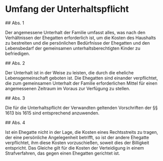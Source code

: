 # Umfang der Unterhaltspflicht



\#\# Abs. 1

 Der angemessene Unterhalt der Familie umfasst alles, was nach den Verhältnissen der Ehegatten erforderlich ist, um die Kosten des Haushalts zu bestreiten und die persönlichen Bedürfnisse der Ehegatten und den Lebensbedarf der gemeinsamen unterhaltsberechtigten Kinder zu befriedigen.

\#\# Abs. 2

 Der Unterhalt ist in der Weise zu leisten, die durch die eheliche Lebensgemeinschaft geboten ist. Die Ehegatten sind einander verpflichtet, die zum gemeinsamen Unterhalt der Familie erforderlichen Mittel für einen angemessenen Zeitraum im Voraus zur Verfügung zu stellen.

\#\# Abs. 3

 Die für die Unterhaltspflicht der Verwandten geltenden Vorschriften der §§ 1613 bis 1615 sind entsprechend anzuwenden.

\#\# Abs. 4

 Ist ein Ehegatte nicht in der Lage, die Kosten eines Rechtsstreits zu tragen, der eine persönliche Angelegenheit betrifft, so ist der andere Ehegatte verpflichtet, ihm diese Kosten vorzuschießen, soweit dies der Billigkeit entspricht. Das Gleiche gilt für die Kosten der Verteidigung in einem Strafverfahren, das gegen einen Ehegatten gerichtet ist. 

